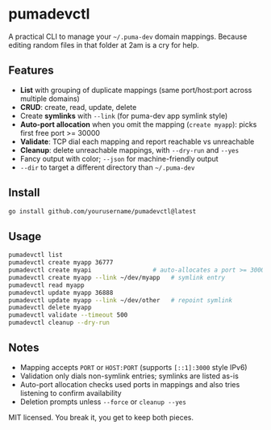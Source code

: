 # pumadevctl

A practical CLI to manage your `~/.puma-dev` domain mappings. Because editing random files in that folder at 2am is a cry for help.

## Features

- **List** with grouping of duplicate mappings (same port/host:port across multiple domains)
- **CRUD**: create, read, update, delete
- Create **symlinks** with `--link` (for puma-dev app symlink style)
- **Auto-port allocation** when you omit the mapping (`create myapp`): picks first free port >= 30000
- **Validate**: TCP dial each mapping and report reachable vs unreachable
- **Cleanup**: delete unreachable mappings, with `--dry-run` and `--yes`
- Fancy output with color; `--json` for machine-friendly output
- `--dir` to target a different directory than `~/.puma-dev`

## Install

```bash
go install github.com/yourusername/pumadevctl@latest
```

## Usage

```bash
pumadevctl list
pumadevctl create myapp 36777
pumadevctl create myapi                 # auto-allocates a port >= 30000
pumadevctl create myapp --link ~/dev/myapp   # symlink entry
pumadevctl read myapp
pumadevctl update myapp 36888
pumadevctl update myapp --link ~/dev/other   # repoint symlink
pumadevctl delete myapp
pumadevctl validate --timeout 500
pumadevctl cleanup --dry-run
```

## Notes

- Mapping accepts `PORT` or `HOST:PORT` (supports `[::1]:3000` style IPv6)
- Validation only dials non-symlink entries; symlinks are listed as-is
- Auto-port allocation checks used ports in mappings and also tries listening to confirm availability
- Deletion prompts unless `--force` or `cleanup --yes`

MIT licensed. You break it, you get to keep both pieces.
